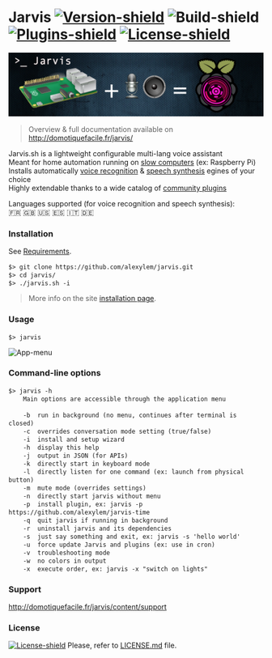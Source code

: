 # Jarvis [![Version-shield]](CHANGELOG.md) ![Build-shield] [![Plugins-shield]](http://domotiquefacile.fr/jarvis/top-plugins) [![License-shield]](LICENSE.md) 

[![Banner]](http://domotiquefacile.fr/jarvis/)

> Overview & full documentation available on http://domotiquefacile.fr/jarvis/

Jarvis.sh is a lightweight configurable multi-lang voice assistant  
Meant for home automation running on [slow computers](http://domotiquefacile.fr/jarvis/content/prerequisites) (ex: Raspberry Pi)  
Installs automatically [voice recognition](http://domotiquefacile.fr/jarvis/content/stt) & [speech synthesis](http://domotiquefacile.fr/jarvis/content/tts) egines of your choice  
Highly extendable thanks to a wide catalog of [community plugins](http://domotiquefacile.fr/jarvis/plugins)

Languages supported (for voice recognition and speech synthesis):  
:fr: :gb: :us: :es: :it: :de:

### Installation

See [Requirements](http://domotiquefacile.fr/jarvis/content/prerequisites).
```shell
$> git clone https://github.com/alexylem/jarvis.git
$> cd jarvis/
$> ./jarvis.sh -i
```
>More info on the site [installation page](http://domotiquefacile.fr/jarvis/content/installation).

### Usage
```
$> jarvis
```
![App-menu]

### Command-line options
```shell
$> jarvis -h
    Main options are accessible through the application menu

    -b  run in background (no menu, continues after terminal is closed)
    -c  overrides conversation mode setting (true/false)
    -i  install and setup wizard
    -h  display this help
    -j  output in JSON (for APIs)
    -k  directly start in keyboard mode
    -l  directly listen for one command (ex: launch from physical button)
    -m  mute mode (overrides settings)
    -n  directly start jarvis without menu
    -p  install plugin, ex: jarvis -p https://github.com/alexylem/jarvis-time
    -q  quit jarvis if running in background
    -r  uninstall jarvis and its dependencies
    -s  just say something and exit, ex: jarvis -s 'hello world'
    -u  force update Jarvis and plugins (ex: use in cron)
    -v  troubleshooting mode
    -w  no colors in output
    -x  execute order, ex: jarvis -x "switch on lights"
```

### Support

http://domotiquefacile.fr/jarvis/content/support

### License

[![License-shield]](LICENSE.md) Please, refer to [LICENSE.md](https://github.com/alexylem/jarvis/blob/master/LICENSE.md) file.

<!-- Links To Images -->
[Banner]: /imgs/banners/jarvis_banner.png "Simple configurable multi-lang assistant"
[English]: /imgs/flags/us.png "English"
[French]: /imgs/flags/fr.png "French"
[App-menu]: http://domotiquefacile.fr/jarvis/sites/default/files/paste_1476635110.png
<!-- Links To MDs -->
[Changelog File]: CHANGELOG.md
[Contributing File]: CONTRIBUTING.md
[License File]: LICENSE.md
<!-- Badges URLs -->
[Build-shield]: https://img.shields.io/badge/build-passing-brightgreen.svg
[Version-shield]: https://img.shields.io/badge/version-17.04.30-blue.svg
[License-shield]: https://img.shields.io/badge/license-MIT-yellow.svg
[Plugins-shield]: https://img.shields.io/badge/plugins-81+-orange.svg
